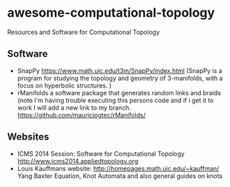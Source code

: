 # awesome-computational-topology
Resources and Software for Computational Topology
## Software
- SnapPy https://www.math.uic.edu/t3m/SnapPy/index.html (SnapPy is a program for studying the topology and geometry of 3-manifolds, with a focus on hyperbolic structures. )
- rManifolds a software package that generates random links and braids (note I'm having trouble executing this persons code and if i get it to work I will add a new link to my branch. https://github.com/mauriciogtec/rManifolds/

## Websites
- ICMS 2014 Session: Software for Computational Topology http://www.icms2014.appliedtopology.org
- Louis Kauffmans website: http://homepages.math.uic.edu/~kauffman/ Yang Baxter Equation, Knot Automata and also general guides on knots
